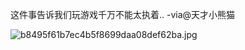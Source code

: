 这件事告诉我们玩游戏千万不能太执着.. -via@天才小熊猫

![b8495f61b7ec4b5f8699daa08def62ba.jpg](https://wxlzmt.github.io/cdn1/ext/qw/groups/20026/b8495f61b7ec4b5f8699daa08def62ba.jpg)


